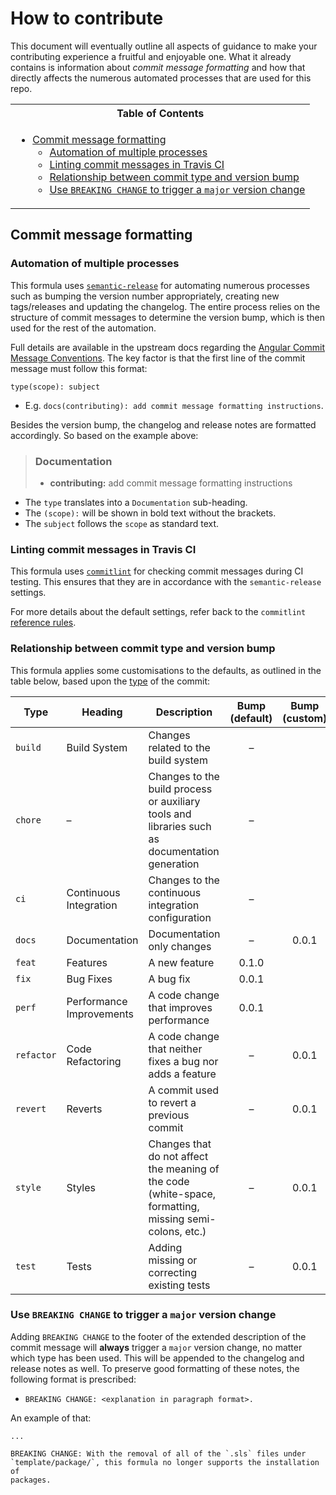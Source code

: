 # How to contribute

This document will eventually outline all aspects of guidance to make your contributing experience a fruitful and enjoyable one.
What it already contains is information about _commit message formatting_ and how that directly affects the numerous automated processes that are used for this repo.

<table><tr><th>Table of Contents</th></tr><tr><td>

<!-- toc -->

- [Commit message formatting](#commit-message-formatting)
  * [Automation of multiple processes](#automation-of-multiple-processes)
  * [Linting commit messages in Travis CI](#linting-commit-messages-in-travis-ci)
  * [Relationship between commit type and version bump](#relationship-between-commit-type-and-version-bump)
  * [Use `BREAKING CHANGE` to trigger a `major` version change](#use-breaking-change-to-trigger-a-major-version-change)

<!-- tocstop -->

</td></tr></table>

## Commit message formatting

### Automation of multiple processes

This formula uses [`semantic-release`](https://github.com/semantic-release/semantic-release) for automating numerous processes such as bumping the version number appropriately, creating new tags/releases and updating the changelog.
The entire process relies on the structure of commit messages to determine the version bump, which is then used for the rest of the automation.

Full details are available in the upstream docs regarding the [Angular Commit Message Conventions](https://github.com/angular/angular.js/blob/master/DEVELOPERS.md#-git-commit-guidelines).
The key factor is that the first line of the commit message must follow this format:

```
type(scope): subject
```

* E.g. `docs(contributing): add commit message formatting instructions`.

Besides the version bump, the changelog and release notes are formatted accordingly.
So based on the example above:

> <h3>Documentation</h3>
> 
> * **contributing:** add commit message formatting instructions

* The `type` translates into a `Documentation` sub-heading.
* The `(scope):` will be shown in bold text without the brackets.
* The `subject` follows the `scope` as standard text.

### Linting commit messages in Travis CI

This formula uses [`commitlint`](https://github.com/conventional-changelog/commitlint) for checking commit messages during CI testing.
This ensures that they are in accordance with the `semantic-release` settings.

For more details about the default settings, refer back to the `commitlint` [reference rules](https://conventional-changelog.github.io/commitlint/#/reference-rules). 

### Relationship between commit type and version bump

This formula applies some customisations to the defaults, as outlined in the table below,
based upon the [type](https://github.com/angular/angular.js/blob/master/DEVELOPERS.md#type) of the commit:

Type|Heading|Description|Bump (default)|Bump (custom)
---|---|---|:-:|:-:
`build`|Build System|Changes related to the build system|–|
`chore`|–|Changes to the build process or auxiliary tools and libraries such as documentation generation|–|
`ci`|Continuous Integration|Changes to the continuous integration configuration|–|
`docs`|Documentation|Documentation only changes|–|0.0.1
`feat`|Features|A new feature|0.1.0|
`fix`|Bug Fixes|A bug fix|0.0.1|
`perf`|Performance Improvements|A code change that improves performance|0.0.1|
`refactor`|Code Refactoring|A code change that neither fixes a bug nor adds a feature|–|0.0.1
`revert`|Reverts|A commit used to revert a previous commit|–|0.0.1
`style`|Styles|Changes that do not affect the meaning of the code (white-space, formatting, missing semi-colons, etc.)|–|0.0.1
`test`|Tests|Adding missing or correcting existing tests|–|0.0.1

### Use `BREAKING CHANGE` to trigger a `major` version change

Adding `BREAKING CHANGE` to the footer of the extended description of the commit message will **always** trigger a `major` version change, no matter which type has been used.
This will be appended to the changelog and release notes as well.
To preserve good formatting of these notes, the following format is prescribed:

* `BREAKING CHANGE: <explanation in paragraph format>.`

An example of that:

```git
...

BREAKING CHANGE: With the removal of all of the `.sls` files under
`template/package/`, this formula no longer supports the installation of
packages.
```
